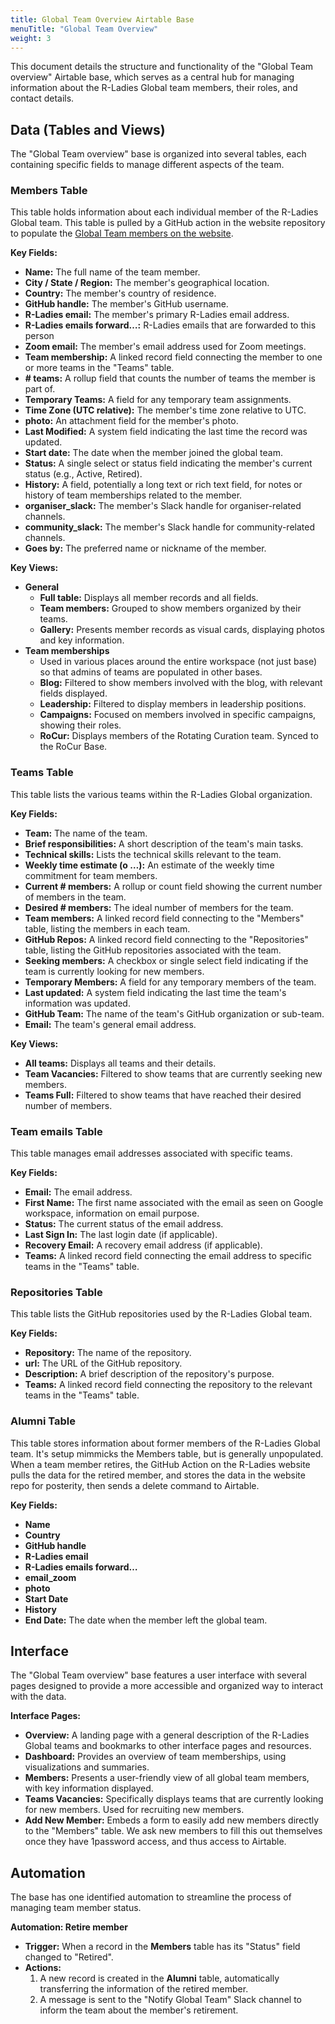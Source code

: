 ```yaml
---
title: Global Team Overview Airtable Base
menuTitle: "Global Team Overview"
weight: 3
---
```


This document details the structure and functionality of the "Global Team overview" Airtable base, which serves as a central hub for managing information about the R-Ladies Global team members, their roles, and contact details.

## Data (Tables and Views)

The "Global Team overview" base is organized into several tables, each containing specific fields to manage different aspects of the team.

### Members Table

This table holds information about each individual member of the R-Ladies Global team.
This table is pulled by a GitHub action in the website repository to populate the [Global Team members on the website](https://rladies.org/about-us/global-team/).

**Key Fields:**

- **Name:** The full name of the team member.
- **City / State / Region:** The member's geographical location.
- **Country:** The member's country of residence.
- **GitHub handle:** The member's GitHub username.
- **R-Ladies email:** The member's primary R-Ladies email address.
- **R-Ladies emails forward…:** R-Ladies emails that are forwarded to this person
- **Zoom email:** The member's email address used for Zoom meetings.
- **Team membership:** A linked record field connecting the member to one or more teams in the "Teams" table.
- **\# teams:** A rollup field that counts the number of teams the member is part of.
- **Temporary Teams:** A field for any temporary team assignments.
- **Time Zone (UTC relative):** The member's time zone relative to UTC.
- **photo:** An attachment field for the member's photo.
- **Last Modified:** A system field indicating the last time the record was updated.
- **Start date:** The date when the member joined the global team.
- **Status:** A single select or status field indicating the member's current status (e.g., Active, Retired).
- **History:** A field, potentially a long text or rich text field, for notes or history of team memberships related to the member.
- **organiser_slack:** The member's Slack handle for organiser-related channels.
- **community_slack:** The member's Slack handle for community-related channels.
- **Goes by:** The preferred name or nickname of the member.

**Key Views:**

- **General**
  - **Full table:** Displays all member records and all fields.
  - **Team members:** Grouped to show members organized by their teams.
  - **Gallery:** Presents member records as visual cards, displaying photos and key information.
- **Team memberships**
  - Used in various places around the entire workspace (not just base) so that admins of teams are populated in other bases.
  - **Blog:** Filtered to show members involved with the blog, with relevant fields displayed.
  - **Leadership:** Filtered to display members in leadership positions.
  - **Campaigns:** Focused on members involved in specific campaigns, showing their roles.
  - **RoCur:** Displays members of the Rotating Curation team. Synced to the RoCur Base.

### Teams Table

This table lists the various teams within the R-Ladies Global organization.

**Key Fields:**

- **Team:** The name of the team.
- **Brief responsibilities:** A short description of the team's main tasks.
- **Technical skills:** Lists the technical skills relevant to the team.
- **Weekly time estimate (o …):** An estimate of the weekly time commitment for team members.
- **Current # members:** A rollup or count field showing the current number of members in the team.
- **Desired # members:** The ideal number of members for the team.
- **Team members:** A linked record field connecting to the "Members" table, listing the members in each team.
- **GitHub Repos:** A linked record field connecting to the "Repositories" table, listing the GitHub repositories associated with the team.
- **Seeking members:** A checkbox or single select field indicating if the team is currently looking for new members.
- **Temporary Members:** A field for any temporary members of the team.
- **Last updated:** A system field indicating the last time the team's information was updated.
- **GitHub Team:** The name of the team's GitHub organization or sub-team.
- **Email:** The team's general email address.

**Key Views:**

- **All teams:** Displays all teams and their details.
- **Team Vacancies:** Filtered to show teams that are currently seeking new members.
- **Teams Full:** Filtered to show teams that have reached their desired number of members.

### Team emails Table

This table manages email addresses associated with specific teams.

**Key Fields:**

- **Email:** The email address.
- **First Name:** The first name associated with the email as seen on Google workspace, information on email purpose.
- **Status:** The current status of the email address.
- **Last Sign In:** The last login date (if applicable).
- **Recovery Email:** A recovery email address (if applicable).
- **Teams:** A linked record field connecting the email address to specific teams in the "Teams" table.

### Repositories Table

This table lists the GitHub repositories used by the R-Ladies Global team.

**Key Fields:**

- **Repository:** The name of the repository.
- **url:** The URL of the GitHub repository.
- **Description:** A brief description of the repository's purpose.
- **Teams:** A linked record field connecting the repository to the relevant teams in the "Teams" table.

### Alumni Table

This table stores information about former members of the R-Ladies Global team.
It's setup mimmicks the Members table, but is generally unpopulated.
When a team member retires, the GitHub Action on the R-Ladies website pulls the data for the retired member, and stores the data in the website repo for posterity, then sends a delete command to Airtable.

**Key Fields:**

- **Name**
- **Country**
- **GitHub handle**
- **R-Ladies email**
- **R-Ladies emails forward…**
- **email_zoom**
- **photo**
- **Start Date**
- **History**
- **End Date:** The date when the member left the global team.

## Interface

The "Global Team overview" base features a user interface with several pages designed to provide a more accessible and organized way to interact with the data.

**Interface Pages:**

- **Overview:** A landing page with a general description of the R-Ladies Global teams and bookmarks to other interface pages and resources.
- **Dashboard:** Provides an overview of team memberships, using visualizations and summaries.
- **Members:** Presents a user-friendly view of all global team members, with key information displayed.
- **Teams Vacancies:** Specifically displays teams that are currently looking for new members. Used for recruiting new members.
- **Add New Member:** Embeds a form to easily add new members directly to the "Members" table. We ask new members to fill this out themselves once they have 1password access, and thus access to Airtable.

## Automation

The base has one identified automation to streamline the process of managing team member status.

**Automation: Retire member**

- **Trigger:** When a record in the **Members** table has its "Status" field changed to "Retired".
- **Actions:**
  1.  A new record is created in the **Alumni** table, automatically transferring the information of the retired member.
  2.  A message is sent to the "Notify Global Team" Slack channel to inform the team about the member's retirement.
